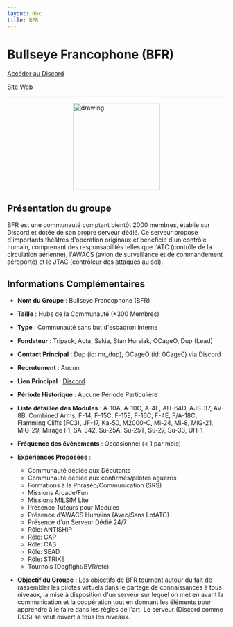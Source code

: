 ```yaml
---
layout: doc
title: BFR
---
```


# Bullseye Francophone (BFR)

[Accéder au Discord](https://discord.gg/8mpyQxPaZf)

[Site Web](https://bullseye-francophone.fr/)

---
<img src="/commus_img/bfr.png" alt="drawing" width="200" style="display: block; margin-left: auto; margin-right: auto;"/>

## Présentation du groupe

BFR est une communauté comptant bientôt 2000 membres, établie sur Discord et dotée de son propre serveur dédié. Ce serveur propose d'importants théâtres d'opération originaux et bénéficie d'un contrôle humain, comprenant des responsabilités telles que l'ATC (contrôle de la circulation aérienne), l'AWACS (avion de surveillance et de commandement aéroporté) et le JTAC (contrôleur des attaques au sol).

## Informations Complémentaires

- **Nom du Groupe** : Bullseye Francophone (BFR)
- **Taille** : Hubs de la Communauté (+300 Membres)
- **Type** : Communauté sans but d'escadron interne
- **Fondateur** : Tripack, Acta, Sakia, Stan Hursiak, OCageO, Dup (Lead)
- **Contact Principal** : Dup (id: mr_dup), OCageO (id: 0Cage0) via Discord
- **Recrutement** : Aucun
- **Lien Principal** : [Discord](https://discord.gg/8mpyQxPaZf)
- **Période Historique** : Aucune Période Particulière
- **Liste détaillée des Modules** : A-10A, A-10C, A-4E, AH-64D, AJS-37, AV-8B, Combined Arms, F-14, F-15C, F-15E, F-16C, F-4E, F/A-18C, Flamming Cliffs (FC3), JF-17, Ka-50, M2000-C, Mi-24, Mi-8, MiG-21, MiG-29, Mirage F1, SA-342, Su-25A, Su-25T, Su-27, Su-33, UH-1
- **Fréquence des évènements** : Occasionnel (< 1 par mois)
- **Expériences Proposées** :
  - Communauté dédiée aux Débutants
  - Communauté dédiée aux confirmés/pilotes aguerris
  - Formations à la Phraséo/Communication (SRS)
  - Missions Arcade/Fun
  - Missions MILSIM Lite
  - Présence Tuteurs pour Modules
  - Présence d'AWACS Humains (Avec/Sans LotATC)
  - Présence d'un Serveur Dédié 24/7
  - Rôle: ANTISHIP
  - Rôle: CAP
  - Rôle: CAS
  - Rôle: SEAD
  - Rôle: STRIKE
  - Tournois (Dogfight/BVR/etc)

- **Objectif du Groupe** : Les objectifs de BFR tournent autour du fait de rassembler les pilotes virtuels dans le partage de connaissances à tous niveaux, la mise à disposition d'un serveur sur lequel on met en avant la communication et la coopération tout en donnant les éléments pour apprendre à le faire dans les règles de l'art. Le serveur (Discord comme DCS) se veut ouvert à tous les niveaux.

